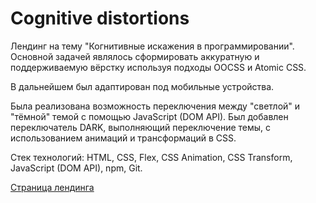 # Cognitive distortions
Лендинг на тему "Когнитивные искажения в программировании". Основной задачей являлось сформировать аккуратную и поддерживаемую вёрстку используя подходы OOCSS и Atomic CSS.

В дальнейшем был адаптирован под мобильные устройства.

Была реализована возможность переключения между "светлой" и "тёмной" темой с помощью JavaScript (DOM API).
Был добавлен переключатель DARK, выполняющий переключение темы, с использованием анимаций и трансформаций в CSS.

Стек технологий: HTML, CSS, Flex, CSS Animation, CSS Transform, JavaScript (DOM API), npm, Git.

[Страница лендинга](https://shahzod418.github.io/Cognitive-distortions/)
